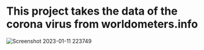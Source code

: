 # This project takes the data of the corona virus from worldometers.info

![Screenshot 2023-01-11 223749](https://user-images.githubusercontent.com/87439220/211896478-fa1c6c07-fb1d-4bd3-881b-a88889749b58.png)
